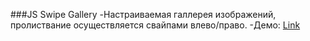 ###JS Swipe Gallery
-Настраиваемая галлерея изображений, пролиствание осуществляется свайпами влево/право.
-Демо: <a href="https://arturke.github.io/Home_Projects/p5_gallery/index.html">Link</a>
